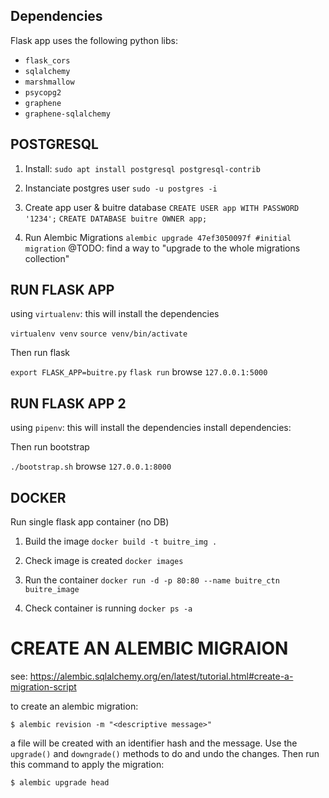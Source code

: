 ## Dependencies

Flask app uses the following python libs:

* `flask_cors`
* `sqlalchemy`
* `marshmallow`
* `psycopg2`
* `graphene`
* `graphene-sqlalchemy`

## POSTGRESQL

1. Install:
`sudo apt install postgresql postgresql-contrib`

2. Instanciate postgres user
`sudo -u postgres -i`

3. Create app user & buitre database
`CREATE USER app WITH PASSWORD '1234';`
`CREATE DATABASE buitre OWNER app;`

4. Run Alembic Migrations
`alembic upgrade 47ef3050097f #initial migration`
@TODO: find a way to "upgrade to the whole migrations collection"

## RUN FLASK APP

using `virtualenv`: this will install the dependencies

`virtualenv venv`
`source venv/bin/activate`

Then run flask

`export FLASK_APP=buitre.py`
`flask run`
browse `127.0.0.1:5000`

## RUN FLASK APP 2

using `pipenv`: this will install the dependencies
install dependencies:

Then run bootstrap

`./bootstrap.sh`
browse `127.0.0.1:8000`

## DOCKER

Run single flask app container (no DB)

1. Build the image
`docker build -t buitre_img .`

2. Check image is created
`docker images`

3. Run the container
`docker run -d -p 80:80 --name buitre_ctn buitre_image`

4. Check container is running
`docker ps -a`

# CREATE AN ALEMBIC MIGRAION

see: https://alembic.sqlalchemy.org/en/latest/tutorial.html#create-a-migration-script

to create an alembic migration:

`$ alembic revision -m "<descriptive message>"`

a file will be created with an identifier hash and the message. Use the `upgrade()` and `downgrade()` 
methods to do and undo the changes. Then run this command to apply the migration:

`$ alembic upgrade head`